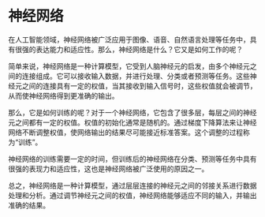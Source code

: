 # 神经网络
在人工智能领域，神经网络被广泛应用于图像、语音、自然语言处理等任务中，具有很强的表达能力和适应性。那么，神经网络是什么？它又是如何工作的呢？

简单来说，神经网络是一种计算模型，它受到人脑神经元的启发，由多个神经元之间的连接组成。它可以接收输入数据，并进行处理、分类或者预测等任务。这些神经元之间的连接具有一定的权值，当其接收到输入信号时，这些权值就会被调节，从而使神经网络得到更准确的输出。

那么，它是如何训练的呢？对于一个神经网络，它包含了很多层，每层之间的神经元之间都有一定的权值。权值的初始化通常是随机的。通过梯度下降算法来让神经网络不断调整权值，使网络输出的结果尽可能接近标准答案。这个调整的过程称为“训练”。

神经网络的训练需要一定的时间，但训练后的神经网络在分类、预测等任务中具有很强的表现力和适应性，这也是神经网络被广泛使用的原因之一。

总之，神经网络是一种计算模型，通过层层连接的神经元之间的邻接关系进行数据处理和分析。通过调节神经元之间的权值，神经网络能够适应不同的输入，并输出准确的结果。